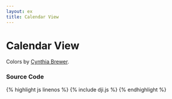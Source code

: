 ```yaml
---
layout: ex
title: Calendar View
---
```


# Calendar View

<div class="gallery" id="chart"> </div>
<link type="text/css" rel="stylesheet" href="calendar.css"/>
<link type="text/css" rel="stylesheet" href="colorbrewer.css"/>
<script type="text/javascript" src="../d3.csv.js?1.6.0"> </script>
<script type="text/javascript" src="../d3.time.js?1.6.0"> </script>
<script type="text/javascript" src="calendar.js"> </script>
<script type="text/javascript" src="dji.js"> </script>

Colors by [Cynthia Brewer](http://colorbrewer.org/).

### Source Code

{% highlight js linenos %}
{% include dji.js %}
{% endhighlight %}
